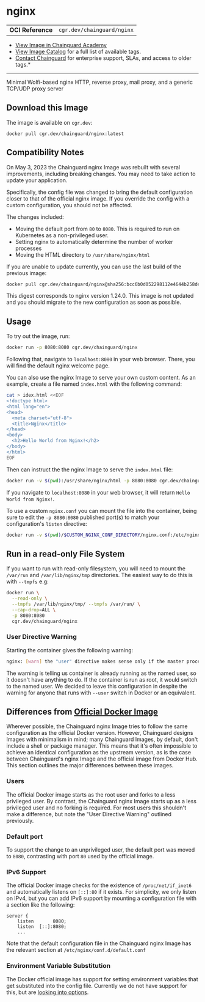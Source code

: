 <!--monopod:start-->
# nginx
| | |
| - | - |
| **OCI Reference** | `cgr.dev/chainguard/nginx` |


* [View Image in Chainguard Academy](https://edu.chainguard.dev/chainguard/chainguard-images/reference/nginx/overview/)
* [View Image Catalog](https://console.enforce.dev/images/catalog) for a full list of available tags.
* [Contact Chainguard](https://www.chainguard.dev/chainguard-images) for enterprise support, SLAs, and access to older tags.*

---
<!--monopod:end-->

<!--overview:start-->
Minimal Wolfi-based nginx HTTP, reverse proxy, mail proxy, and a generic TCP/UDP proxy server
<!--overview:end-->

<!--getting:start-->
## Download this Image
The image is available on `cgr.dev`:

```
docker pull cgr.dev/chainguard/nginx:latest
```
<!--getting:end-->

<!--compatibility:start-->
## Compatibility Notes

On May 3, 2023 the Chainguard nginx Image was rebuilt with several improvements, including breaking changes. You may need to take action to update your application.

Specifically, the config file was changed to bring the default configuration closer to that of the official nginx image. If you override the config with a custom configuration, you should not be affected.

The changes included:

 - Moving the default port from `80` to `8080`. This is required to run on Kubernetes as a non-privileged user.
 - Setting nginx to automatically determine the number of worker processes
 - Moving the HTML directory to `/usr/share/nginx/html`

If you are unable to update currently, you can use the last build of the previous image:

```sh
docker pull cgr.dev/chainguard/nginx@sha256:bcc6b0d052298112e4644b258de0fa4dc1509e3df8f7c0fba09e8c92987825e7
```

This digest corresponds to nginx version 1.24.0. This image is not updated and you should migrate to the new configuration as soon as possible.

<!--compatibility:end-->

<!--body:start-->
## Usage

To try out the image, run:

```sh
docker run -p 8080:8080 cgr.dev/chainguard/nginx
```

Following that, navigate to `localhost:8080` in your web browser. There, you will find the default nginx welcome page.

You can also use the nginx Image to serve your own custom content. As an example, create a file named `index.html` with the following command:

```sh
cat > idex.html <<EOF
<!doctype html>
<html lang="en">
<head>
  <meta charset="utf-8">
  <title>Nginx</title>
</head>
<body>
  <h2>Hello World from Nginx!</h2>
</body>
</html>
EOF
```

Then can instruct the the nginx Image to serve the `index.html` file:

```sh
docker run -v $(pwd):/usr/share/nginx/html -p 8080:8080 cgr.dev/chainguard/nginx
```

If you navigate to `localhost:8080` in your web browser, it will return `Hello World from Nginx!`.

To use a custom `nginx.conf` you can mount the file into the container, being sure to edit the `-p 8080:8080` published port(s) to match your configuration's `listen` directive:

```sh
docker run -v $(pwd)/$CUSTOM_NGINX_CONF_DIRECTORY/nginx.conf:/etc/nginx/nginx.conf -p 8080:8080 cgr.dev/chainguard/nginx
```

## Run in a read-only File System

If you want to run with read-only filesystem, you will need to mount the `/var/run` and `/var/lib/nginx/tmp` directories. The easiest way to do this is with `--tmpfs` e.g:

```sh
docker run \
  --read-only \
  --tmpfs /var/lib/nginx/tmp/ --tmpfs /var/run/ \
  --cap-drop=ALL \
  -p 8080:8080
  cgr.dev/chainguard/nginx
```

### User Directive Warning

Starting the container gives the following warning:

```sh
nginx: [warn] the "user" directive makes sense only if the master process runs with super-user privileges, ignored in /etc/nginx/nginx.conf:2
```

The warning is telling us container is already running as the named user, so it doesn't have anything to do. If the container is run as root, it would switch to the named user. We decided to leave this configuration in despite the warning for anyone that runs with `--user` switch in Docker or an equivalent.


## Differences from [Official Docker Image](https://hub.docker.com/_/nginx)

Wherever possible, the Chainguard nginx Image tries to follow the same configuration as the official Docker version. However, Chainguard designs Images with minimalism in mind; many Chainguard Images, by default, don't include a shell or package manager. This means that it's often impossible to achieve an identical configuration as the upstream version, as is the case between Chainguard's nginx Image and the official image from Docker Hub. This section outlines the major differences between these images. 

### Users

The official Docker image starts as the root user and forks to a less privileged user. By contrast, the Chainguard nginx Image starts up as a less privileged user and no forking is required. For most users this shouldn't make a difference, but note the "User Directive Warning" outlined previously.

### Default port

To support the change to an unprivileged user, the default port was moved to `8080`, contrasting with port `80` used by the official image.

### IPv6 Support

The official Docker image checks for the existence of `/proc/net/if_inet6` and automatically listens on `[::]:80` if it exists. For simplicity, we only listen on IPv4, but you can add IPv6 support by mounting a configuration file with a section like the following:

```
server {
    listen       8080;
    listen  [::]:8080;
    ...

```

Note that the default configuration file in the Chainguard nginx Image has the relevant section at `/etc/nginx/conf.d/default.conf`

### Environment Variable Substitution

The Docker official image has support for setting environment variables that get substituted into the
config file. Currently we do not have support for this, but are [looking into options](https://github.com/chainguard-images/images/issues/435).
<!--body:end-->

